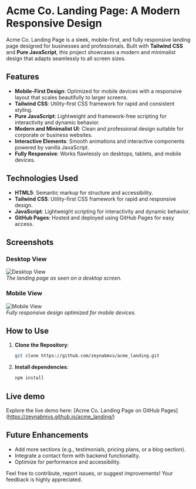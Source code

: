 # Acme Co. Landing Page: A Modern Responsive Design

Acme Co. Landing Page is a sleek, mobile-first, and fully responsive landing page designed for businesses and professionals. Built with **Tailwind CSS** and **Pure JavaScript**, this project showcases a modern and minimalist design that adapts seamlessly to all screen sizes.

## Features

- **Mobile-First Design**: Optimized for mobile devices with a responsive layout that scales beautifully to larger screens.
- **Tailwind CSS**: Utility-first CSS framework for rapid and consistent styling.
- **Pure JavaScript**: Lightweight and framework-free scripting for interactivity and dynamic behavior.
- **Modern and Minimalist UI**: Clean and professional design suitable for corporate or business websites.
- **Interactive Elements**: Smooth animations and interactive components powered by vanilla JavaScript.
- **Fully Responsive**: Works flawlessly on desktops, tablets, and mobile devices.

## Technologies Used

- **HTML5**: Semantic markup for structure and accessibility.
- **Tailwind CSS**: Utility-first CSS framework for rapid and responsive design.
- **JavaScript**: Lightweight scripting for interactivity and dynamic behavior.
- **GitHub Pages**: Hosted and deployed using GitHub Pages for easy access.

## Screenshots

### Desktop View
![Desktop View](screenshots/desktop.png)  
*The landing page as seen on a desktop screen.*

### Mobile View
![Mobile View](screenshots/mobile.png)  
*Fully responsive design optimized for mobile devices.*

## How to Use

1. **Clone the Repository**:
   ```bash
   git clone https://github.com/zeynabmvs/acme_landing.git
2. **Install dependencies**:
    ```bash
    npm install

## Live demo

Explore the live demo here: [Acme Co. Landing Page on GitHub Pages] (https://zeynabmvs.github.io/acme_landing/)

## Future Enhancements

- Add more sections (e.g., testimonials, pricing plans, or a blog section).
- Integrate a contact form with backend functionality.
- Optimize for performance and accessibility.


Feel free to contribute, report issues, or suggest improvements! Your feedback is highly appreciated.

